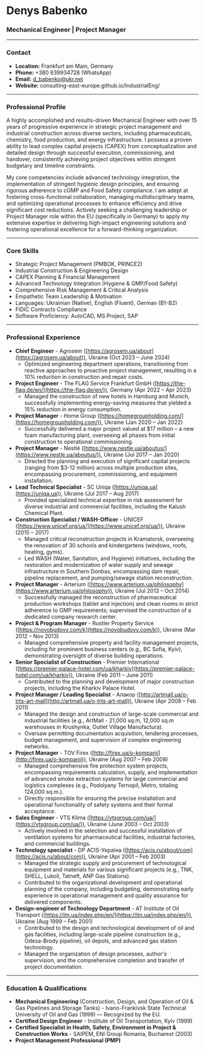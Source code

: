 <link rel="stylesheet" href="/assets/css/style.css">

# Denys Babenko
### Mechanical Engineer | Project Manager

---

### Contact

* **Location:** Frankfurt am Main, Germany
* **Phone:** +380 639934728 (WhatsApp)
* **Email:** d_babenko@ukr.net
* **Website:** consulting-east-europe.github.io/IndustrialEng/

---

### Professional Profile

A highly accomplished and results-driven Mechanical Engineer with over 15 years of progressive experience in strategic project management and industrial construction across diverse sectors, including pharmaceuticals, chemistry, food production, and energy infrastructure. I possess a proven ability to lead complex capital projects (CAPEX) from conceptualization and detailed design through successful execution, commissioning, and handover, consistently achieving project objectives within stringent budgetary and timeline constraints.

My core competencies include advanced technology integration, the implementation of stringent hygienic design principles, and ensuring rigorous adherence to cGMP and Food Safety compliance. I am adept at fostering cross-functional collaboration, managing multidisciplinary teams, and optimizing operational processes to enhance efficiency and drive significant cost reductions. Actively seeking a challenging leadership or Project Manager role within the EU (specifically in Germany) to apply my extensive expertise in delivering high-impact engineering solutions and fostering operational excellence for a forward-thinking organization.

---

### Core Skills

* Strategic Project Management (PMBOK, PRINCE2)
* Industrial Construction & Engineering Design
* CAPEX Planning & Financial Management
* Advanced Technology Integration (Hygiene & GMP/Food Safety)
* Comprehensive Risk Management & Critical Analysis
* Empathetic Team Leadership & Motivation
* Languages: Ukrainian (Native), English (Fluent), German (B1-B2)
* FIDIC Contracts Compliance
* Software Proficiency: AutoCAD, MS Project, SAP

---

### Professional Experience

* **Chief Engineer** - Agrosem ([https://agrosem.ua/about](https://agrosem.ua/about)), Ukraine (Oct 2023 – June 2024)
    * Optimized engineering department operations, transitioning from reactive approaches to proactive project management, resulting in a 10% reduction in construction and repair costs.
* **Project Engineer** - The FLAG Service Frankfurt GmbH ([https://the-flag.de/en/](https://the-flag.de/en/)), Germany (Apr 2022 – Apr 2023)
    * Managed the construction of new hotels in Hamburg and Munich, successfully implementing energy-saving measures that yielded a 15% reduction in energy consumption.
* **Project Manager** - Home Group ([https://homegroupholding.com/](https://homegroupholding.com/)), Ukraine (Jan 2020 – Jan 2022)
    * Successfully delivered a major project valued at $17 million – a new foam manufacturing plant, overseeing all phases from initial construction to operational commissioning.
* **Project Manager** - Nestlé ([https://www.nestle.ua/aboutus/](https://www.nestle.ua/aboutus/)), Ukraine (Jul 2017 – Jan 2020)
    * Directed the planning and execution of significant capital projects (ranging from $3-12 million) across multiple production sites, encompassing procurement, commissioning, and equipment installation.
* **Lead Technical Specialist** - SC Uniqa ([https://uniqa.ua](https://uniqa.ua)), Ukraine (Jul 2017 – Aug 2017)
    * Provided specialized technical expertise in risk assessment for diverse industrial and commercial facilities, including the Kalush Chemical Plant.
* **Construction Specialist / WASH-Officer** - UNICEF ([https://www.unicef.org/ua/](https://www.unicef.org/ua/)), Ukraine (2015 – 2017)
    * Managed critical reconstruction projects in Kramatorsk, overseeing the renovation of 30 schools and kindergartens (windows, roofs, heating, gyms).
    * Led WASH (Water, Sanitation, and Hygiene) initiatives, including the restoration and modernization of water supply and sewage infrastructure in Southern Donbas, encompassing dam repair, pipeline replacement, and pumping/sewage station reconstruction.
* **Project Manager** - Arterium ([https://www.arterium.ua/philosophy](https://www.arterium.ua/philosophy)), Ukraine (Jul 2013 – Oct 2014)
    * Successfully managed the reconstruction of pharmaceutical production workshops (tablet and injection) and clean rooms in strict adherence to GMP requirements; supervised the construction of a dedicated company research center.
* **Project & Program Manager** - Rustler Property Service ([https://novobudovy.com/k](https://novobudovy.com/k)), Ukraine (Mar 2012 – Nov 2013)
    * Managed comprehensive property and facility management projects, including for prominent business centers (e.g., BC Sofia, Kyiv), demonstrating oversight of diverse building operations.
* **Senior Specialist of Construction** - Premier International ([https://premier-palace-hotel.com/ua/kharkiv](https://premier-palace-hotel.com/ua/kharkiv)), Ukraine (Feb 2011 – June 2011)
    * Contributed to the planning and development of major construction projects, including the Kharkiv Palace Hotel.
* **Project Manager / Leading Specialist** - Алакор ([http://artmall.ua/o-trts-art-mall](http://artmall.ua/o-trts-art-mall)), Ukraine (Apr 2008 – Feb 2011)
    * Managed the design and construction of large-scale commercial and industrial facilities (e.g., ArtMall - 21,000 sq.m, 12,000 sq.m warehouses in Krushynka, Outlet Village Manufactura).
    * Oversaw permitting documentation acquisition, tendering processes, budget management, and supervision of complex engineering networks.
* **Project Manager** - TOV Firex ([http://firex.ua/o-kompanii](http://firex.ua/o-kompanii)), Ukraine (Aug 2007 – Feb 2008)
    * Managed comprehensive fire protection system projects, encompassing requirements calculation, supply, and implementation of advanced smoke extraction systems for large commercial and logistics complexes (e.g., Podolyany Ternopil, Metro, totaling 124,000 sq.m.).
    * Directly responsible for ensuring the precise installation and operational functionality of safety systems and their formal acceptance.
* **Sales Engineer** - VTS Klima ([https://vtsgroup.com/ua/](https://vtsgroup.com/ua/)), Ukraine (June 2003 – Oct 2003)
    * Actively involved in the selection and successful installation of ventilation systems for pharmaceutical facilities, industrial factories, and commercial buildings.
* **Technology specialist** - DP ACIS-Україна ([https://acis.ru/about/com](https://acis.ru/about/com)), Ukraine (Apr 2001 – Feb 2003)
    * Managed the strategic supply and procurement of technological equipment and materials for various significant projects (e.g., TNK, SHELL, Lukoil, Tatneft, ANP Gas Stations).
    * Contributed to the organizational development and operational planning of the company, including budgeting, demonstrating early experience in operational management and quality assurance for delivered components.
* **Design-engineer of Technology Department** - AT Institute of Oil Transport ([https://itn.ua/index.php/en/](https://itn.ua/index.php/en/)), Ukraine (Aug 1999 – Feb 2001)
    * Contributed to the design and technological development of oil and gas facilities, including large-scale pipeline construction (e.g., Odesa-Brody pipeline), oil depots, and advanced gas station technology.
    * Managed the organization of design processes, author's supervision, and the comprehensive completion and transfer of project documentation.

---

### Education & Qualifications

* **Mechanical Engineering** (Construction, Design, and Operation of Oil & Gas Pipelines and Storage Tanks) - Ivano-Frankivsk State Technical University of Oil and Gas (1999) — Recognized by the EU.
* **Certified Design Engineer** - Institute of Oil Transportation, Kyiv (1999)
* **Certified Specialist in Health, Safety, Environment in Project & Construction Works** - SAIPEM, ENI Group Romania, Bucharest (2003)
* **Project Management Professional (PMP)**

